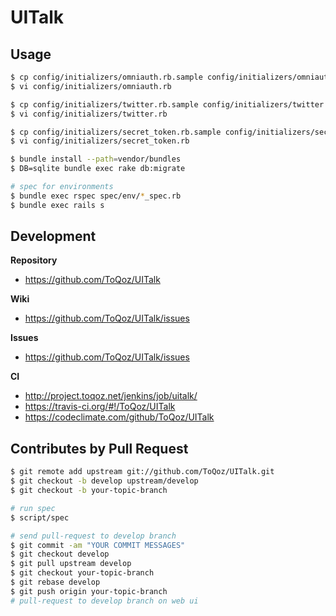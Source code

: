 # UITalk

## Usage

```sh
$ cp config/initializers/omniauth.rb.sample config/initializers/omniauth.rb
$ vi config/initializers/omniauth.rb

$ cp config/initializers/twitter.rb.sample config/initializers/twitter.rb
$ vi config/initializers/twitter.rb

$ cp config/initializers/secret_token.rb.sample config/initializers/secret_token.rb
$ vi config/initializers/secret_token.rb

$ bundle install --path=vendor/bundles
$ DB=sqlite bundle exec rake db:migrate

# spec for environments
$ bundle exec rspec spec/env/*_spec.rb
$ bundle exec rails s
```

## Development

**Repository**

+ https://github.com/ToQoz/UITalk

**Wiki**

+ https://github.com/ToQoz/UITalk/issues

**Issues**

+ https://github.com/ToQoz/UITalk/issues

**CI**

+ http://project.toqoz.net/jenkins/job/uitalk/
+ https://travis-ci.org/#!/ToQoz/UITalk
+ https://codeclimate.com/github/ToQoz/UITalk

## Contributes by Pull Request

```sh
$ git remote add upstream git://github.com/ToQoz/UITalk.git
$ git checkout -b develop upstream/develop
$ git checkout -b your-topic-branch

# run spec
$ script/spec

# send pull-request to develop branch
$ git commit -am "YOUR COMMIT MESSAGES"
$ git checkout develop
$ git pull upstream develop
$ git checkout your-topic-branch
$ git rebase develop
$ git push origin your-topic-branch
# pull-request to develop branch on web ui
```
